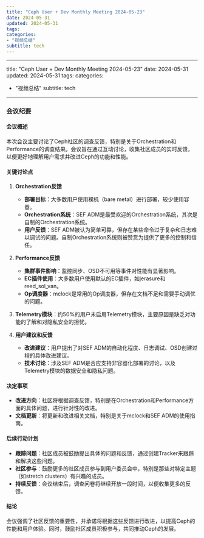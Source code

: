 ```yaml
---
title: "Ceph User + Dev Monthly Meeting 2024-05-23"
date: 2024-05-31
updated: 2024-05-31
tags:
categories:
- "视频总结"
subtitle: tech
---
```



---
title: "Ceph User + Dev Monthly Meeting 2024-05-23"
date: 2024-05-31
updated: 2024-05-31
tags:
categories:
- "视频总结"
subtitle: tech
---


### 会议纪要

#### 会议概述
本次会议主要讨论了Ceph社区的调查反馈，特别是关于Orchestration和Performance的调查结果。会议旨在通过互动讨论，收集社区成员的实时反馈，以便更好地理解用户需求并改进Ceph的功能和性能。

#### 关键讨论点
1. **Orchestration反馈**
   - **部署目标**：大多数用户使用裸机（bare metal）进行部署，较少使用容器。
   - **Orchestration系统**：SEF ADM是最受欢迎的Orchestration系统，其次是自制的Orchestration系统。
   - **用户反馈**：SEF ADM被认为简单可靠，但存在某些命令过于复杂和日志难以调试的问题。自制Orchestration系统则被赞赏为提供了更多的控制和信任。

2. **Performance反馈**
   - **集群事件影响**：监控同步、OSD不可用等事件对性能有显著影响。
   - **EC插件使用**：大多数用户使用默认的EC插件，如jerasure和reed_sol_van。
   - **Op调度器**：mclock是常用的Op调度器，但存在文档不足和需要手动调优的问题。

3. **Telemetry模块**：约50%的用户未启用Telemetry模块，主要原因是缺乏对功能的了解和对隐私安全的担忧。

4. **用户建议和反馈**
   - **改进建议**：用户提出了对SEF ADM的自动化程度、日志调试、OSD创建过程的具体改进建议。
   - **技术讨论**：涉及SEF ADM是否应支持非容器化部署的讨论，以及Telemetry模块的数据安全和隐私问题。

#### 决定事项
- **改进方向**：社区将根据调查反馈，特别是在Orchestration和Performance方面的具体问题，进行针对性的改进。
- **文档更新**：将更新和改进相关文档，特别是关于mclock和SEF ADM的使用指南。

#### 后续行动计划
- **跟踪问题**：社区成员被鼓励提出具体的问题和反馈，通过创建Tracker来跟踪和解决这些问题。
- **社区参与**：鼓励更多的社区成员参与到用户委员会中，特别是那些对特定主题（如stretch clusters）有兴趣的成员。
- **持续反馈**：会议结束后，调查问卷将继续开放一段时间，以便收集更多的反馈。

#### 结论
会议强调了社区反馈的重要性，并承诺将根据这些反馈进行改进，以提高Ceph的性能和用户体验。同时，鼓励社区成员积极参与，共同推动Ceph的发展。